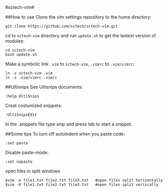#sctech-vim#

##How to use
Clone the vim settings repository to the home directory:
```
git clone https://github.com/sctech/sctech-vim.git
```
cd to `sctech-vim` directory and run `update.sh` to get the lastest version of modules:
```
cd sctech-vim
bash update.sh
```
Make a symbolic link `.vim` to `sctech-vim`, `.vimrc` to `.vim/vimrc`:
```
ln -s sctech-vim .vim
ln -s .vim/vimrc .vimrc
```

##Ultisnips
See Ultisnips documents:
```
:help UltiSnips
```
Creat costumized snippets:
```
:UltiSnipsEdit
```
In the .snippets file type snip and press tab to start a snippet.

##Some tips
To turn off autoindent when you paste code:
```
:set paste
```
Disable paste-mode:
```
:set nopaste
```

open files in split windows
```
$vim -o file1.txt file2.txt file3.txt   #open files split horizontally
$vim -O file1.txt file2.txt file3.txt   #open files split vertically
```
